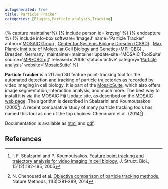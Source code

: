 ```yaml
---
autogenerated: true
title: Particle Tracker
categories: [Plugins,Particle analysis,Tracking]
---
```



{% capture maintainer%}
{% include person id='krzysg' %}
{% endcapture %}
{% include info-box software='ImageJ' name='Particle Tracker' author='[MOSAIC Group](http://mosaic.mpi-cbg.de/) , [Center for Systems Biology Dresden (CSBD)](http://www.mpg-sysbio.de) , [Max Planck Institute of Molecular Cell Biology and Genetics (MPI-CBG)](http://www.mpi-cbg.de/research/research-groups/ivo-sbalzarini.html) , Dresden, Germany.' maintainer=maintainer update-site='MOSAIC ToolSuite' source='[MPI-CBG git](https://git.mpi-cbg.de/mosaic/MosaicSuite)' released='2006' status='active' category='[Particle analysis](Category_Particle_analysis)' website='[MosaicSuite](http://mosaic.mpi-cbg.de/?q=downloads/imageJ)' %}

**Particle Tracker** is a 2D and 3D feature point-tracking tool for the automated detection and tracking of particle trajectories as recorded by video imaging in cell biology. It is part of the [MosaicSuite](http://mosaic.mpi-cbg.de/?q=downloads/imageJ), which also offers image segmentation, interaction analysis, and much more. The best way to install it is via the MOSAIC Fiji Update site, as described on the [MOSAIC web page](http://mosaic.mpi-cbg.de/?q=downloads/imageJ). The algorithm is described in Sbalzarini and Koumoutsakos (2005[^1]). A recent comparative study of many particle tracking tools has named this tool as one of the top choices: Chenouard et al. (2014[^2]).

Documentation is available as [html](http://mosaic.mpi-cbg.de/ParticleTracker/tutorial.html) and [pdf](http://mosaic.mpi-cbg.de/ParticleTracker/doc/ParticleTrackerUserManual.pdf).

## References

[^1]: I. F. Sbalzarini and P. Koumoutsakos. [Feature point tracking and trajectory analysis for video imaging in cell biology](http://dx.doi.org/10.1016/j.jsb.2005.06.002), J. Struct. Biol., 151(2):182-195, 2005

[^2]: N. Chenouard et al. [Objective comparison of particle tracking methods](http://dx.doi.org/doi:10.1038/nMeth.2808), Nature Methods, 11(3):281-289, 2014
